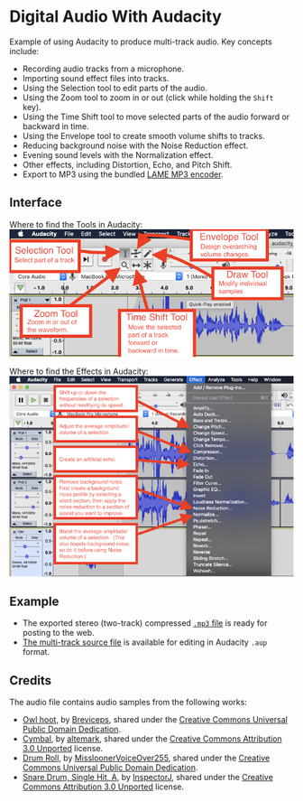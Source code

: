 # Digital Audio With Audacity

Example of using Audacity to produce multi-track audio. Key concepts include:

- Recording audio tracks from a microphone.
- Importing sound effect files into tracks.
- Using the Selection tool to edit parts of the audio.
- Using the Zoom tool to zoom in or out (click while holding the `Shift` key).
- Using the Time Shift tool to move selected parts of the audio forward or backward in time.
- Using the Envelope tool to create smooth volume shifts to tracks.
- Reducing background noise with the Noise Reduction effect.
- Evening sound levels with the Normalization effect.
- Other effects, including Distortion, Echo, and Pitch Shift.
- Export to MP3 using the bundled [LAME MP3 encoder](https://lame.sourceforge.io/).

## Interface

Where to find the Tools in Audacity:
![Audacity Tools](./images/audacity_tools.png)

Where to find the Effects in Audacity:
![Audacity Effects](./images/audacity_effects.png)

## Example

- The exported stereo (two-track) compressed [`.mp3` file](./audacity_example.mp3) is ready for posting to the web.
- [The multi-track source file](./audacity_example.aup) is available for editing in Audacity `.aup` format.

## Credits

The audio file contains audio samples from the following works:

- [Owl hoot](https://freesound.org/people/Breviceps/sounds/465697/), by [Breviceps](https://freesound.org/people/Breviceps/), shared under the [Creative Commons Universal Public Domain Dedication](https://creativecommons.org/publicdomain/zero/1.0/).
- [Cymbal](https://freesound.org/people/altemark/sounds/207956/), by [altemark](https://freesound.org/people/altemark/), shared under the [Creative Commons Attribution 3.0 Unported](https://creativecommons.org/licenses/by/3.0/) license.
- [Drum Roll](https://freesound.org/people/MissloonerVoiceOver255/sounds/567125/), by [MissloonerVoiceOver255](https://freesound.org/people/MissloonerVoiceOver255/), shared under the [Creative Commons Universal Public Domain Dedication](https://creativecommons.org/publicdomain/zero/1.0/).
- [Snare Drum, Single Hit, A](https://freesound.org/people/InspectorJ/sounds/410514/), by [InspectorJ](https://freesound.org/people/InspectorJ/), shared under the [Creative Commons Attribution 3.0 Unported](https://creativecommons.org/licenses/by/3.0/) license.
